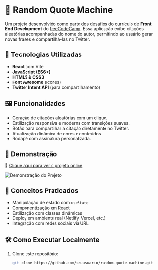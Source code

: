 # 📜 Random Quote Machine

Um projeto desenvolvido como parte dos desafios do currículo de **Front End Development** do [freeCodeCamp](https://www.freecodecamp.org/). Essa aplicação exibe citações aleatórias acompanhadas do nome do autor, permitindo ao usuário gerar novas frases e compartilhá-las no Twitter.

## 🚀 Tecnologias Utilizadas

- **React** com Vite
- **JavaScript (ES6+)**
- **HTML5 & CSS3**
- **Font Awesome** (ícones)
- **Twitter Intent API** (para compartilhamento)

## 🖼️ Funcionalidades

- Geração de citações aleatórias com um clique.
- Estilização responsiva e moderna com transições suaves.
- Botão para compartilhar a citação diretamente no Twitter.
- Atualização dinâmica de cores e conteúdos.
- Rodapé com assinatura personalizada.

## 🎨 Demonstração

🔗 [Clique aqui para ver o projeto online](https://seu-link.netlify.app)

![Demonstração do Projeto](./screenshot.png)

## 🧠 Conceitos Praticados

- Manipulação de estado com `useState`
- Componentização em React
- Estilização com classes dinâmicas
- Deploy em ambiente real (Netlify, Vercel, etc.)
- Integração com redes sociais via URL

## 🛠️ Como Executar Localmente

1. Clone este repositório:
   ```bash
   git clone https://github.com/seuusuario/random-quote-machine.git
